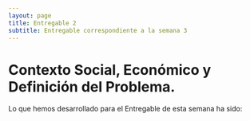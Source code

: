 ```yaml
---
layout: page
title: Entregable 2
subtitle: Entregable correspondiente a la semana 3
---
```


# Contexto Social, Económico y Definición del Problema.


Lo que hemos desarrollado para el Entregable de esta semana ha sido:
